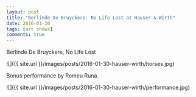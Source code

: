 ```yaml
---
layout: post
title: "Berlinde De Bruyckere: No Life Lost at Hauser & Wirth"
date: 2016-01-30
tags: [art shows]
comments: true
---
```

Berlinde De Bruyckere, No Life Lost

![]({{ site.url }}/images/posts/2016-01-30-hauser-wirth/horses.jpg)

Bonus performance by Romeu Runa.

![]({{ site.url }}/images/posts/2016-01-30-hauser-wirth/performance.jpg)

